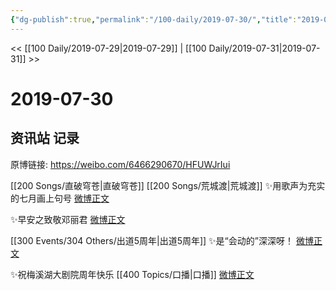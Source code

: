 ```yaml
---
{"dg-publish":true,"permalink":"/100-daily/2019-07-30/","title":"2019-07-30"}
---
```



<< [[100 Daily/2019-07-29\|2019-07-29]] | [[100 Daily/2019-07-31\|2019-07-31]] >>

# 2019-07-30

## 资讯站 记录

原博链接: https://weibo.com/6466290670/HFUWJrIui

[[200 Songs/直破穹苍\|直破穹苍]] [[200 Songs/荒城渡\|荒城渡]]
✨用歌声为充实的七月画上句号
[微博正文](https://m.weibo.cn/6466290670/4399722498208606)

✨早安之致敬邓丽君
[微博正文](https://m.weibo.cn/6466290670/4399653749443536)

[[300 Events/304 Others/出道5周年\|出道5周年]]
✨是“会动的”深深呀！
[微博正文](https://m.weibo.cn/6466290670/4399694161418302)

✨祝梅溪湖大剧院周年快乐 [[400 Topics/口播\|口播]]
[微博正文](https://m.weibo.cn/6466290670/4399707927588899)

